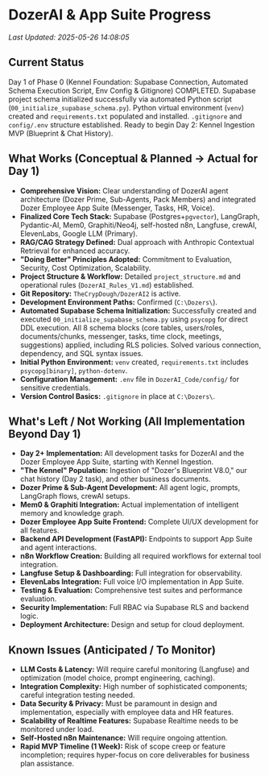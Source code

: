 # DozerAI & App Suite Progress

*Last Updated: 2025-05-26 14:08:05*

## Current Status

Day 1 of Phase 0 (Kennel Foundation: Supabase Connection, Automated Schema Execution Script, Env Config & Gitignore) COMPLETED.
Supabase project schema initialized successfully via automated Python script (`00_initialize_supabase_schema.py`).
Python virtual environment (`venv`) created and `requirements.txt` populated and installed.
`.gitignore` and `config/.env` structure established.
Ready to begin Day 2: Kennel Ingestion MVP (Blueprint & Chat History).

## What Works (Conceptual & Planned -> Actual for Day 1)

- **Comprehensive Vision:** Clear understanding of DozerAI agent architecture (Dozer Prime, Sub-Agents, Pack Members) and integrated Dozer Employee App Suite (Messenger, Tasks, HR, Voice).
- **Finalized Core Tech Stack:** Supabase (Postgres+`pgvector`), LangGraph, Pydantic-AI, Mem0, Graphiti/Neo4j, self-hosted n8n, Langfuse, crewAI, ElevenLabs, Google LLM (Primary).
- **RAG/CAG Strategy Defined:** Dual approach with Anthropic Contextual Retrieval for enhanced accuracy.
- **"Doing Better" Principles Adopted:** Commitment to Evaluation, Security, Cost Optimization, Scalability.
- **Project Structure & Workflow:** Detailed `project_structure.md` and operational rules (`DozerAI_Rules_V1.md`) established.
- **Git Repository:** `TheCrypDough/DozerAI2` is active.
- **Development Environment Paths:** Confirmed (`C:\Dozers\`).
- **Automated Supabase Schema Initialization:** Successfully created and executed `00_initialize_supabase_schema.py` using `psycopg` for direct DDL execution. All 8 schema blocks (core tables, users/roles, documents/chunks, messenger, tasks, time clock, meetings, suggestions) applied, including RLS policies. Solved various connection, dependency, and SQL syntax issues.
- **Initial Python Environment:** `venv` created, `requirements.txt` includes `psycopg[binary]`, `python-dotenv`.
- **Configuration Management:** `.env` file in `DozerAI_Code/config/` for sensitive credentials.
- **Version Control Basics:** `.gitignore` in place at `C:\Dozers\`.

## What's Left / Not Working (All Implementation Beyond Day 1)

- **Day 2+ Implementation:** All development tasks for DozerAI and the Dozer Employee App Suite, starting with Kennel Ingestion.
- **"The Kennel" Population:** Ingestion of "Dozer's Blueprint V8.0," our chat history (Day 2 task), and other business documents.
- **Dozer Prime & Sub-Agent Development:** All agent logic, prompts, LangGraph flows, crewAI setups.
- **Mem0 & Graphiti Integration:** Actual implementation of intelligent memory and knowledge graph.
- **Dozer Employee App Suite Frontend:** Complete UI/UX development for all features.
- **Backend API Development (FastAPI):** Endpoints to support App Suite and agent interactions.
- **n8n Workflow Creation:** Building all required workflows for external tool integration.
- **Langfuse Setup & Dashboarding:** Full integration for observability.
- **ElevenLabs Integration:** Full voice I/O implementation in App Suite.
- **Testing & Evaluation:** Comprehensive test suites and performance evaluation.
- **Security Implementation:** Full RBAC via Supabase RLS and backend logic.
- **Deployment Architecture:** Design and setup for cloud deployment.

## Known Issues (Anticipated / To Monitor)

- **LLM Costs & Latency:** Will require careful monitoring (Langfuse) and optimization (model choice, prompt engineering, caching).
- **Integration Complexity:** High number of sophisticated components; careful integration testing needed.
- **Data Security & Privacy:** Must be paramount in design and implementation, especially with employee data and HR features.
- **Scalability of Realtime Features:** Supabase Realtime needs to be monitored under load.
- **Self-Hosted n8n Maintenance:** Will require ongoing attention.
- **Rapid MVP Timeline (1 Week):** Risk of scope creep or feature incompletion; requires hyper-focus on core deliverables for business plan assistance.